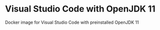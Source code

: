 # Visual Studio Code with OpenJDK 11
Docker image for Visual Studio Code with preinstalled OpenJDK 11
